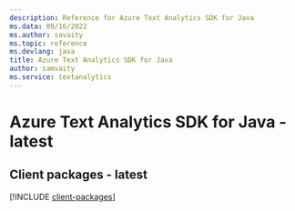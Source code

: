 ```yaml
---
description: Reference for Azure Text Analytics SDK for Java
ms.data: 09/16/2022
ms.author: savaity
ms.topic: reference
ms.devlang: java
title: Azure Text Analytics SDK for Java
author: samvaity
ms.service: textanalytics
---
```

# Azure Text Analytics SDK for Java - latest

## Client packages - latest
[!INCLUDE [client-packages](text-analytics-client-index.md)]